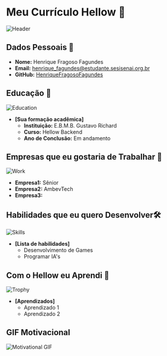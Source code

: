 # Meu Currículo Hellow 🌟

![Header](https://i.redd.it/nnxssy764gw71.png)

## Dados Pessoais 📄

- **Nome:** Henrique Fragoso Fagundes
- **Email:** henrique_fagundes@estudante.sesisenai.org.br
- **GitHub:** [HenriqueFragosoFagundes](https://github.com/HenriqueFragosoFagundes) 

## Educação 🏫
![Education](https://images.unsplash.com/photo-1503676260728-1c00da094a0b?ixlib=rb-1.2.1&auto=format&fit=crop&w=50&q=80)
- **[Sua formação acadêmica]**  
  - **Instituição:** E.B.M.B. Gustavo Richard
  - **Curso:** Hellow Backend
  - **Ano de Conclusão:** Em andamento

## Empresas que eu gostaria de Trabalhar 💼
![Work](https://images.unsplash.com/photo-1522071820081-009f0129c71c?ixlib=rb-1.2.1&auto=format&fit=crop&w=50&q=80)
  - **Empresa1:** Sênior
  - **Empresa2:** AmbevTech
  - **Empresa3:** 

## Habilidades que eu quero Desenvolver🛠️
![Skills](https://images.unsplash.com/photo-1486312338219-ce68d2c6f44d?ixlib=rb-1.2.1&auto=format&fit=crop&w=50&q=80)
- **[Lista de habilidades]**
  - Desenvolvimento de Games
  - Programar IA's

## Com o Hellow eu Aprendi 🎉
![Trophy](https://images.unsplash.com/photo-1579586331215-3f8e6c0a5f86?ixlib=rb-1.2.1&auto=format&fit=crop&w=50&q=80)
- **[Aprendizados]**
  - Aprendizado 1
  - Aprendizado 2

## GIF Motivacional 
![Motivational GIF](https://media3.giphy.com/media/v1.Y2lkPTc5MGI3NjExbzdkOXNkNjE0YXFjcXRtc2hzbHhhcWp1OWZ4cTB4Y3N2YmZnZ3dubSZlcD12MV9pbnRlcm5hbF9naWZfYnlfaWQmY3Q9Zw/ErZ8hv5eO92JW/giphy.gif)
